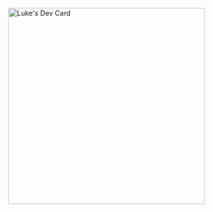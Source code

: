<a href="https://app.daily.dev/shrein"><img src="https://api.daily.dev/devcards/6fe90dbe3fb94fad953f2aea48934edc.png?r=ltc" width="400" alt="Luke's Dev Card"/></a>

<!--
**figurluk/figurluk** is a ✨ _special_ ✨ repository because its `README.md` (this file) appears on your GitHub profile.

Here are some ideas to get you started:

- 🔭 I’m currently working on ...
- 🌱 I’m currently learning ...
- 👯 I’m looking to collaborate on ...
- 🤔 I’m looking for help with ...
- 💬 Ask me about ...
- 📫 How to reach me: ...
- 😄 Pronouns: ...
- ⚡ Fun fact: ...
-->

